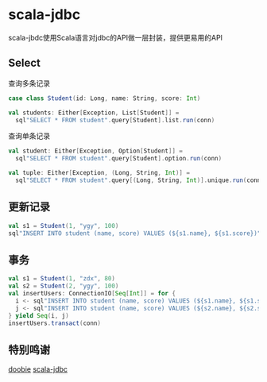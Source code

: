 # scala-jdbc

scala-jbdc使用Scala语言对jdbc的API做一层封装，提供更易用的API

## Select

查询多条记录
```scala
case class Student(id: Long, name: String, score: Int)

val students: Either[Exception, List[Student]] =
  sql"SELECT * FROM student".query[Student].list.run(conn)
```

查询单条记录
```scala
val student: Either[Exception, Option[Student]] =
  sql"SELECT * FROM student".query[Student].option.run(conn)

val tuple: Either[Exception, (Long, String, Int)] =
  sql"SELECT * FROM student".query[(Long, String, Int)].unique.run(conn)
```

## 更新记录

```scala
val s1 = Student(1, "ygy", 100)
sql"INSERT INTO student (name, score) VALUES (${s1.name}, ${s1.score})".update.run(conn)
```

## 事务

```scala
val s1 = Student(1, "zdx", 80)
val s2 = Student(2, "ygy", 100)
val insertUsers: ConnectionIO[Seq[Int]] = for {
  i <- sql"INSERT INTO student (name, score) VALUES (${s1.name}, ${s1.score})".update
  j <- sql"INSERT INTO student (name, score) VALUES (${s2.name}, ${s2.score})".update
} yield Seq(i, j)
insertUsers.transact(conn)
```

## 特别鸣谢
[doobie](https://github.com/tpolecat/doobie)
[scala-jdbc](https://github.com/takezoe/scala-jdbc)

